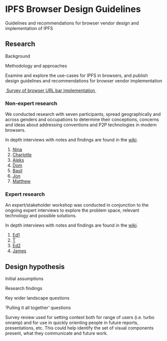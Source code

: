 
# IPFS Browser Design Guidelines
Guidelines and recommendations for browser vendor design and implementation of IPFS

## Research

Background

Methodology and approaches

Examine and explore the use-cases for IPFS in browsers, and publish design guidelines and recommendations for browser vendor implementation

[ Survey of browser URL bar implementation ][1]

### Non-expert research

We conducted research with seven participants, spread geographically and across genders and occupations to determine their conceptions, concerns and ideas about addressing conventions and P2P technologies in modern browsers. 

In depth interviews with notes and findings are found in the [wiki][2].

1. [Nina][3]
2. [Charlotte][4]
3. [Aleks][5]
4. [Dom][6]
5. [Basil][7]
6. [Jon][8]
7. [Matthew][9]

### Expert research

An expert/stakeholder workshop was conducted in conjunction to the ongoing expert interviews to explore the problem space, relevant technology and possible solutions.

In depth interviews with notes and findings are found in the [wiki][10].

1. [Ed1][11]
2. [T][12]
3. [Ed2][13]
4. [James][14]

## Design hypothesis

Initial assumptions

Research findings

Key wider landscape questions

‘Pulling it all together’ questions

Survey review used for setting context both for range of users (i.e. turbo onramp) and for use in quickly orienting people in future reports, presentations, etc. This could help identify the set of visual components present, what they communicate and future work.

[1]:	https://hackmd.io/LnKfUUM_TAqw4JfRw_XmdA
[2]:	https://github.com/ipfs/browser-design-guidelines/wiki
[3]:	https://github.com/ipfs/browser-design-guidelines/wiki/Interview-Nina
[4]:	https://github.com/ipfs/browser-design-guidelines/wiki/Interview-Charlotte
[5]:	https://github.com/ipfs/browser-design-guidelines/wiki/Interview-Aleks
[6]:	https://github.com/ipfs/browser-design-guidelines/wiki/Interview-Dom
[7]:	https://github.com/ipfs/browser-design-guidelines/wiki/Interview-Basil
[8]:	https://github.com/ipfs/browser-design-guidelines/wiki/Interview-Jon
[9]:	https://github.com/ipfs/browser-design-guidelines/wiki/Interview-Matthew
[10]:	https://github.com/ipfs/browser-design-guidelines/wiki
[11]:	https://github.com/ipfs/browser-design-guidelines/wiki/Interview-Ed1
[12]:	https://github.com/ipfs/browser-design-guidelines/wiki/Interview-T
[13]:	https://github.com/ipfs/browser-design-guidelines/wiki/Interview-Ed2
[14]:	https://github.com/ipfs/browser-design-guidelines/wiki/Interview-James